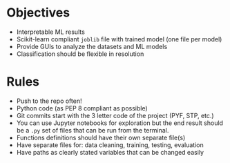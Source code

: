 # Objectives

* Interpretable ML results
* Scikit-learn compliant `joblib` file with trained model (one file per model)
* Provide GUIs to analyze the datasets and ML models
* Classification should be flexible in resolution

# Rules

* Push to the repo often!
* Python code (as PEP 8 compliant as possible)
* Git commits start with the 3 letter code of the project (PYF, STP, etc.)
* You can use Jupyter notebooks for exploration but the end result should be a `.py` set of files that can be run from the terminal.
* Functions definitions should have their own separate file(s)
* Have separate files for: data cleaning, training, testing, evaluation
* Have paths as clearly stated variables that can be changed easily
